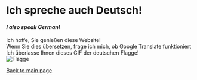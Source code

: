 # Ich spreche auch Deutsch!
#### *I also speak German!*


Ich hoffe, Sie genießen diese Website!  
Wenn Sie dies übersetzen, frage ich mich, ob Google Translate funktioniert  
Ich überlasse Ihnen dieses GIF der deutschen Flagge!  
![Flagge](https://upload.wikimedia.org/wikipedia/commons/f/f6/Animated-Flag-Germany.gif)  

[Back to main page](https://github.com/NorkGorn/NorkGorn.git)
